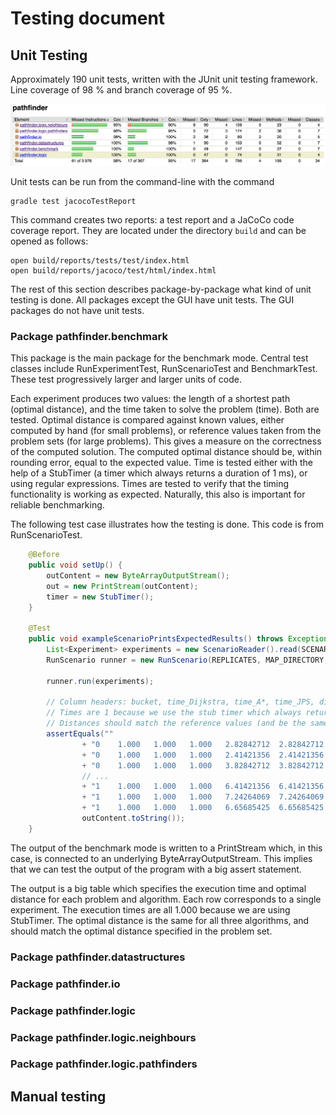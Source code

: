 # Testing document

## Unit Testing

Approximately 190 unit tests, written with the JUnit unit testing framework. Line coverage of 98 % and branch coverage of 95 %.

![JaCoCo: summary of code coverage](img/test_coverage.png)

Unit tests can be run from the command-line with the command

```
gradle test jacocoTestReport
```

This command creates two reports: a test report and a JaCoCo code coverage report. They are located under the directory ```build``` and can be opened as follows:

```
open build/reports/tests/test/index.html
open build/reports/jacoco/test/html/index.html
```

The rest of this section describes package-by-package what kind of unit testing is done. All packages except the GUI have unit tests. The GUI packages do not have unit tests.

### Package pathfinder.benchmark

This package is the main package for the benchmark mode. Central test classes include RunExperimentTest, RunScenarioTest and BenchmarkTest. These test progressively larger and larger units of code.

Each experiment produces two values: the length of a shortest path (optimal distance), and the time taken to solve the problem (time). Both are tested. Optimal distance is compared against known values, either computed by hand (for small problems), or reference values taken from the problem sets (for large problems). This gives a measure on the correctness of the computed solution. The computed optimal distance should be, within rounding error, equal to the expected value. Time is tested either with the help of a StubTimer (a timer which always returns a duration of 1 ms), or using regular expressions. Times are tested to verify that the timing functionality is working as expected. Naturally, this also is important for reliable benchmarking.

The following test case illustrates how the testing is done. This code is from RunScenarioTest.

```java
    @Before
    public void setUp() {
        outContent = new ByteArrayOutputStream();
        out = new PrintStream(outContent);
        timer = new StubTimer();
    }

    @Test
    public void exampleScenarioPrintsExpectedResults() throws Exception {
        List<Experiment> experiments = new ScenarioReader().read(SCENARIO_FILE);
        RunScenario runner = new RunScenario(REPLICATES, MAP_DIRECTORY, timer, CC, out);

        runner.run(experiments);

        // Column headers: bucket, time_Dijkstra, time_A*, time_JPS, dist_Dijkstra, dist_A*, dist_JPS
        // Times are 1 because we use the stub timer which always returns 1
        // Distances should match the reference values (and be the same for all algorithms)
        assertEquals(""
                + "0	1.000	1.000	1.000	2.82842712	2.82842712	2.82842712\n"
                + "0	1.000	1.000	1.000	2.41421356	2.41421356	2.41421356\n"
                + "0	1.000	1.000	1.000	3.82842712	3.82842712	3.82842712\n"
                // ...
                + "1	1.000	1.000	1.000	6.41421356	6.41421356	6.41421356\n"
                + "1	1.000	1.000	1.000	7.24264069	7.24264069	7.24264069\n"
                + "1	1.000	1.000	1.000	6.65685425	6.65685425	6.65685425\n",
                outContent.toString());
    }
```

The output of the benchmark mode is written to a PrintStream which, in this case, is connected to an underlying ByteArrayOutputStream. This implies that we can test the output of the program with a big assert statement.

The output is a big table which specifies the execution time and optimal distance for each problem and algorithm. Each row corresponds to a single experiment. The execution times are all 1.000 because we are using StubTimer. The optimal distance is the same for all three algorithms, and should match the optimal distance specified in the problem set.

### Package pathfinder.datastructures
### Package pathfinder.io
### Package pathfinder.logic
### Package pathfinder.logic.neighbours
### Package pathfinder.logic.pathfinders

## Manual testing
